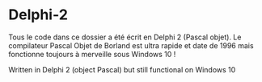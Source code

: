 # Delphi-2
Tous le code dans ce dossier a été écrit en Delphi 2 (Pascal objet).
Le compilateur Pascal Objet de Borland est ultra rapide et date de 1996 mais fonctionne toujours à merveille sous Windows 10 !<br>

Written in Delphi 2 (object Pascal) but still functional on Windows 10
